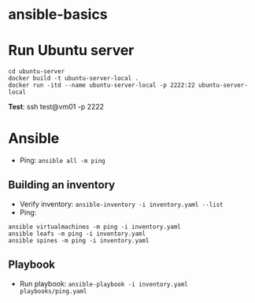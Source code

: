 # ansible-basics

# Run Ubuntu server

```
cd ubuntu-server
docker build -t ubuntu-server-local .
docker run -itd --name ubuntu-server-local -p 2222:22 ubuntu-server-local
```

**Test**: ssh test@vm01 -p 2222

# Ansible

- Ping: `ansible all -m ping`

## Building an inventory

- Verify inventory: `ansible-inventory -i inventory.yaml --list`
- Ping:

```
ansible virtualmachines -m ping -i inventory.yaml
ansible leafs -m ping -i inventory.yaml
ansible spines -m ping -i inventory.yaml
```

## Playbook
- Run playbook: `ansible-playbook -i inventory.yaml playbooks/ping.yaml`



